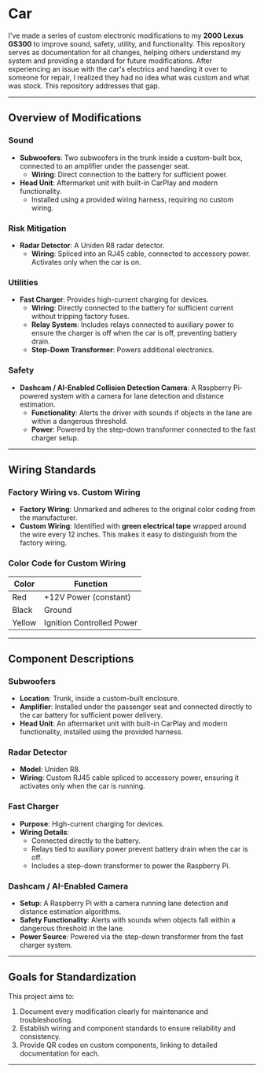 # Car

I've made a series of custom electronic modifications to my **2000 Lexus GS300** to improve sound, safety, utility, and functionality. This repository serves as documentation for all changes, helping others understand my system and providing a standard for future modifications. After experiencing an issue with the car's electrics and handing it over to someone for repair, I realized they had no idea what was custom and what was stock. This repository addresses that gap.

---

## Overview of Modifications

### **Sound**
- **Subwoofers**: Two subwoofers in the trunk inside a custom-built box, connected to an amplifier under the passenger seat.  
  - **Wiring**: Direct connection to the battery for sufficient power.  
- **Head Unit**: Aftermarket unit with built-in CarPlay and modern functionality.  
  - Installed using a provided wiring harness, requiring no custom wiring.

### **Risk Mitigation**
- **Radar Detector**: A Uniden R8 radar detector.  
  - **Wiring**: Spliced into an RJ45 cable, connected to accessory power. Activates only when the car is on.

### **Utilities**
- **Fast Charger**: Provides high-current charging for devices.  
  - **Wiring**: Directly connected to the battery for sufficient current without tripping factory fuses.  
  - **Relay System**: Includes relays connected to auxiliary power to ensure the charger is off when the car is off, preventing battery drain.  
  - **Step-Down Transformer**: Powers additional electronics.

### **Safety**
- **Dashcam / AI-Enabled Collision Detection Camera**: A Raspberry Pi-powered system with a camera for lane detection and distance estimation.  
  - **Functionality**: Alerts the driver with sounds if objects in the lane are within a dangerous threshold.  
  - **Power**: Powered by the step-down transformer connected to the fast charger setup.

---

## Wiring Standards

### **Factory Wiring vs. Custom Wiring**
- **Factory Wiring**: Unmarked and adheres to the original color coding from the manufacturer.
- **Custom Wiring**: Identified with **green electrical tape** wrapped around the wire every 12 inches. This makes it easy to distinguish from the factory wiring.

### **Color Code for Custom Wiring**
| **Color**  | **Function**               |
|------------|----------------------------|
| Red        | +12V Power (constant)      |
| Black      | Ground                     |
| Yellow     | Ignition Controlled Power  |

---

## Component Descriptions

### **Subwoofers**
- **Location**: Trunk, inside a custom-built enclosure.
- **Amplifier**: Installed under the passenger seat and connected directly to the car battery for sufficient power delivery.
- **Head Unit**: An aftermarket unit with built-in CarPlay and modern functionality, installed using the provided harness.

### **Radar Detector**
- **Model**: Uniden R8.
- **Wiring**: Custom RJ45 cable spliced to accessory power, ensuring it activates only when the car is running.

### **Fast Charger**
- **Purpose**: High-current charging for devices.
- **Wiring Details**:
  - Connected directly to the battery.
  - Relays tied to auxiliary power prevent battery drain when the car is off.
  - Includes a step-down transformer to power the Raspberry Pi.

### **Dashcam / AI-Enabled Camera**
- **Setup**: A Raspberry Pi with a camera running lane detection and distance estimation algorithms.
- **Safety Functionality**: Alerts with sounds when objects fall within a dangerous threshold in the lane.
- **Power Source**: Powered via the step-down transformer from the fast charger system.

---

## Goals for Standardization
This project aims to:
1. Document every modification clearly for maintenance and troubleshooting.
2. Establish wiring and component standards to ensure reliability and consistency.
3. Provide QR codes on custom components, linking to detailed documentation for each.

---